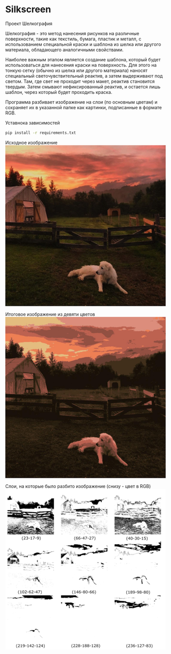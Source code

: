 # Silkscreen
 Проект Шелкография


 Шелкография - это метод нанесения рисунков на различные поверхности, такие как текстиль, бумага, пластик и металл, с использованием специальной краски и шаблона из шелка или другого материала, обладающего аналогичными свойствами.

 Наиболее важным этапом является создание шаблона, который будет использоваться для нанесения краски на поверхность. Для этого на тонкую сетку (обычно из шелка или другого материала) наносят специальный светочувствительный реактив, а затем выдерживают под светом. Там, где свет не проходит через макет, реактив становится твердым. Затем смывают нефиксированный реактив, и остается лишь шаблон, через который будет проходить краска.


 Программа разбивает изображение на слои (по основным цветам) и сохраняет их в указанной папке как картинки, подписанные в формате RGB.



 Уставнока зависимостей


 ```bash
 pip install -r requirements.txt
 ```


 Исходное изображение
![Alt text](/README/dog.jpg "Исходное изображение")


 Итоговое изображение из девяти цветов
![Alt text](/README/clustered_dog.jpg "Итоговое изображение")


 Слои, на которые было разбито изображение (снизу - цвет в RGB)
![Alt text](/README/dog_layers.png "Слои")
